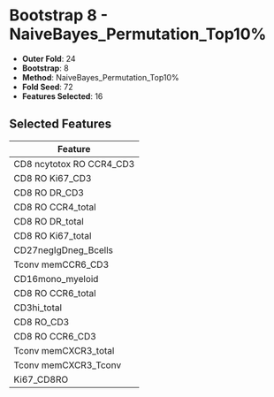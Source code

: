 # Bootstrap 8 - NaiveBayes_Permutation_Top10%

- **Outer Fold**: 24
- **Bootstrap**: 8
- **Method**: NaiveBayes_Permutation_Top10%
- **Fold Seed**: 72
- **Features Selected**: 16

## Selected Features

| Feature |
|---------|
| CD8 ncytotox RO CCR4_CD3 |
| CD8  RO Ki67_CD3 |
| CD8 RO DR_CD3 |
| CD8 RO CCR4_total |
| CD8 RO DR_total |
| CD8 RO Ki67_total |
| CD27negIgDneg_Bcells |
| Tconv memCCR6_CD3 |
| CD16mono_myeloid |
| CD8 RO CCR6_total |
| CD3hi_total |
| CD8 RO_CD3 |
| CD8 RO CCR6_CD3 |
| Tconv memCXCR3_total |
| Tconv memCXCR3_Tconv |
| Ki67_CD8RO |
